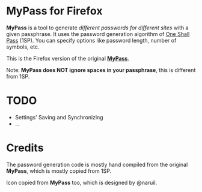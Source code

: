 # MyPass for Firefox

**MyPass** is a tool to generate *different passwords for different sites* with a given passphrase. It uses the password generation algorithm of [One Shall Pass](https://oneshallpass.com/) (1SP). You can specify options like password length, number of symbols, etc.

This is the Firefox version of the original [**MyPass**](https://github.com/cyfdecyf/mypass).

Note: **MyPass does NOT ignore spaces in your passphrase**, this is different from 1SP.

# TODO

- Settings' Saving and Synchronizing
- ...

# Credits

The password generation code is mostly hand compiled from the original **MyPass**, which is mostly copied from 1SP.

Icon copied from **MyPass** too, which is designed by @naruil.
